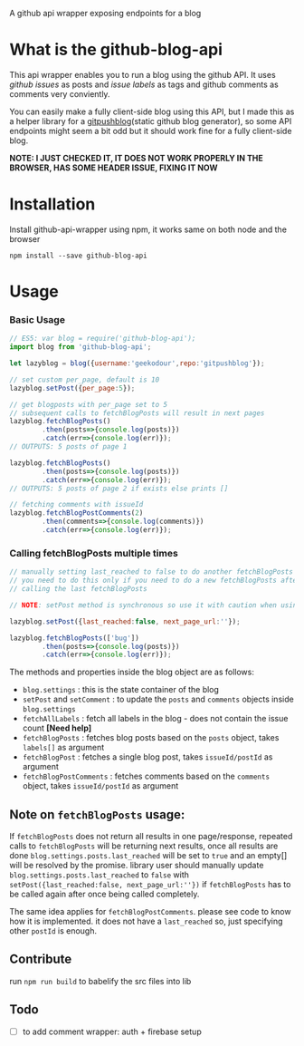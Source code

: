 A github api wrapper exposing endpoints for a blog

# What is the github-blog-api
This api wrapper enables you to run a blog using the github API.
It uses *github issues* as posts and *issue labels* as tags and github comments as comments
very conviently.

You can easily make a fully client-side blog using this API, but I made this
as a helper library for a [gitpushblog](https://github.com/geekodour/gitpushblog)(static github blog generator),
so some API endpoints might seem a bit odd but it should work fine for a fully client-side blog.

**NOTE: I JUST CHECKED IT, IT DOES NOT WORK PROPERLY IN THE BROWSER, HAS SOME HEADER ISSUE, FIXING IT NOW**

# Installation
Install github-api-wrapper using npm, it works same on both node and the browser
```
npm install --save github-blog-api
```

# Usage

### Basic Usage

```javascript
// ES5: var blog = require('github-blog-api');
import blog from 'github-blog-api';

let lazyblog = blog({username:'geekodour',repo:'gitpushblog'});

// set custom per_page, default is 10
lazyblog.setPost({per_page:5});

// get blogposts with per_page set to 5
// subsequent calls to fetchBlogPosts will result in next pages
lazyblog.fetchBlogPosts()
        .then(posts=>{console.log(posts)})
        .catch(err=>{console.log(err)});
// OUTPUTS: 5 posts of page 1

lazyblog.fetchBlogPosts()
        .then(posts=>{console.log(posts)})
        .catch(err=>{console.log(err)});
// OUTPUTS: 5 posts of page 2 if exists else prints []

// fetching comments with issueId
lazyblog.fetchBlogPostComments(2)
        .then(comments=>{console.log(comments)})
        .catch(err=>{console.log(err)});
```

### Calling fetchBlogPosts multiple times

```javascript
// manually setting last_reached to false to do another fetchBlogPosts call
// you need to do this only if you need to do a new fetchBlogPosts after or inbetween
// calling the last fetchBlogPosts

// NOTE: setPost method is synchronous so use it with caution when using with fetchBlogPosts

lazyblog.setPost({last_reached:false, next_page_url:''});

lazyblog.fetchBlogPosts(['bug'])
        .then(posts=>{console.log(posts)})
        .catch(err=>{console.log(err)});
```

The methods and properties inside the blog object are as follows:
* `blog.settings` : this is the state container of the blog
* `setPost` and `setComment` : to update the `posts` and `comments` objects inside `blog.settings`
* `fetchAllLabels` : fetch all labels in the blog - does not contain the issue count **[Need help]**
* `fetchBlogPosts` : fetches blog posts based on the `posts` object, takes `labels[]` as argument
* `fetchBlogPost` : fetches a single blog post, takes `issueId/postId` as argument
* `fetchBlogPostComments` : fetches comments based on the `comments` object, takes `issueId/postId` as argument

## Note on `fetchBlogPosts` usage:
If `fetchBlogPosts` does not return all results in one page/response, repeated calls to `fetchBlogPosts` will be returning
next results, once all results are done `blog.settings.posts.last_reached` will be set to `true` and an empty[] will
be resolved by the promise.
library user should manually update `blog.settings.posts.last_reached` to `false` with `setPost({last_reached:false, next_page_url:''})`
if `fetchBlogPosts` has to be called again after once being called completely.

The same idea applies for `fetchBlogPostComments`. please see code to know how it is implemented.
it does not have a `last_reached` so, just specifying other `postId` is enough.

## Contribute
run `npm run build` to babelify the src files into lib

## Todo
- [ ] to add comment wrapper: auth + firebase setup
